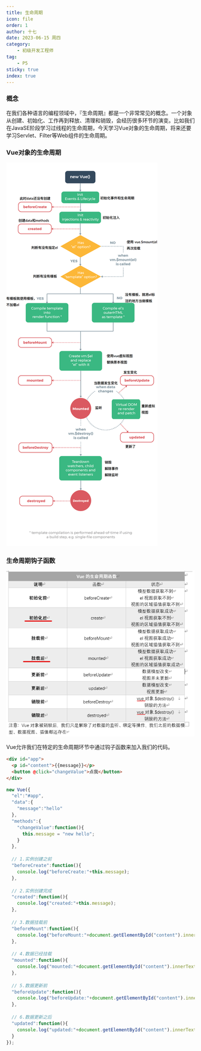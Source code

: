 ```yaml
---
title: 生命周期
icon: file
order: 1
author: 十七
date: 2023-06-15 周四
category:
	- 初级开发工程师
tag:
	- P5
sticky: true
index: true
---
```



### 概念

在我们各种语言的编程领域中，『生命周期』都是一个非常常见的概念。一个对象从创建、初始化、工作再到释放、清理和销毁，会经历很多环节的演变。比如我们在JavaSE阶段学习过线程的生命周期，今天学习Vue对象的生命周期，将来还要学习Servlet、Filter等Web组件的生命周期。

### Vue对象的生命周期

![](./image/img008_hbc1FLrUfm.png)

### 生命周期钩子函数

![](./image/image_u11u1phqhN.png)

Vue允许我们在特定的生命周期环节中通过钩子函数来加入我们的代码。

```html
<div id="app">
  <p id="content">{{message}}</p>
  <button @click="changeValue">点我</button>
</div>
```

```javascript
new Vue({
  "el":"#app",
  "data":{
    "message":"hello"
  },
  "methods":{
    "changeValue":function(){
      this.message = "new hello";
    }
  },
  
  // 1.实例创建之前
  "beforeCreate":function(){
    console.log("beforeCreate:"+this.message);
  },
  
  // 2.实例创建完成
  "created":function(){
    console.log("created:"+this.message);
  },
  
  // 3.数据挂载前
  "beforeMount":function(){
    console.log("beforeMount:"+document.getElementById("content").innerText);
  },
  
  // 4.数据已经挂载
  "mounted":function(){
    console.log("mounted:"+document.getElementById("content").innerText);
  },
  
  // 5.数据更新前
  "beforeUpdate":function(){
    console.log("beforeUpdate:"+document.getElementById("content").innerText);
  },
  
  // 6.数据更新之后
  "updated":function(){
    console.log("updated:"+document.getElementById("content").innerText);
  }
});

```
